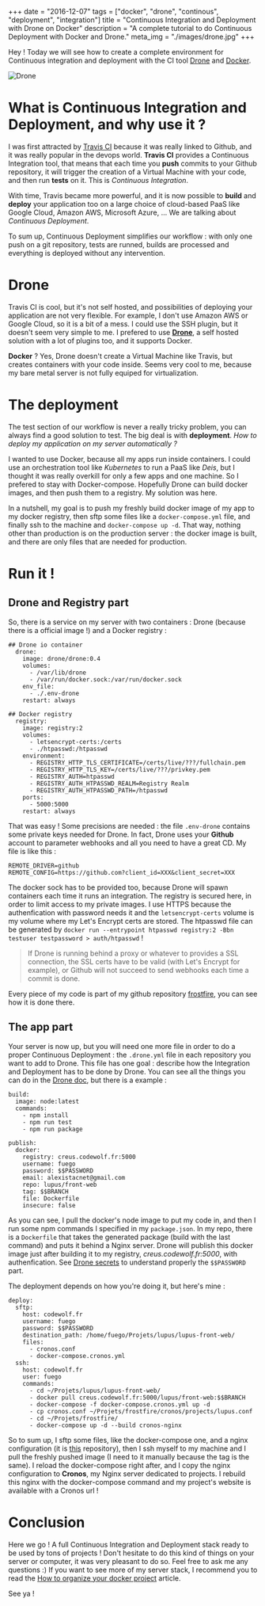 +++
date = "2016-12-07"
tags = ["docker", "drone", "continous", "deployment", "integration"]
title = "Continuous Integration and Deployment with Drone on Docker"
description = "A complete tutorial to do Continuous Deployment with Docker and Drone."
meta_img = "./images/drone.jpg"
+++

Hey ! Today we will see how to create a complete environment for Continuous integration and deployment with the CI tool [Drone](http://drone.io/) and [Docker](https://docker.com/).

![Drone](./images/drone.jpg)

# What is Continuous Integration and Deployment, and why use it ?

I was first attracted by [Travis CI](https://travis-ci.com) because it was really linked to Github, and it was really popular in the devops world. **Travis CI** provides a Continuous Integration tool, that means that each time you **push** commits to your Github repository, it will trigger the creation of a Virtual Machine with your code, and then run **tests** on it. This is _Continuous Integration_.

With time, Travis became more powerful, and it is now possible to **build** and **deploy** your application too on a large choice of cloud-based PaaS like Google Cloud, Amazon AWS, Microsoft Azure, ... We are talking about _Continuous Deployment_.

To sum up, Continuous Deployment simplifies our workflow : with only one push on a git repository, tests are runned, builds are processed and everything is deployed without any intervention.

# Drone

Travis CI is cool, but it's not self hosted, and possibilities of deploying your application are not very flexible. For example, I don't use Amazon AWS or Google Cloud, so it is a bit of a mess. I could use the SSH plugin, but it doesn't seem very simple to me. I prefered to use [**Drone**](http://drone.io), a self hosted solution with a lot of plugins too, and it supports Docker.

**Docker** ? Yes, Drone doesn't create a Virtual Machine like Travis, but creates containers with your code inside. Seems very cool to me, because my bare metal server is not fully equiped for virtualization.

# The deployment

The test section of our workflow is never a really tricky problem, you can always find a good solution to test. The big deal is with **deployment**. _How to deploy my application on my server automatically ?_

I wanted to use Docker, because all my apps run inside containers. I could use an orchestration tool like _Kubernetes_ to run a PaaS like _Deis_, but I thought it was really overkill for only a few apps and one machine. So I prefered to stay with Docker-compose. Hopefully Drone can build docker images, and then push them to a registry. My solution was here.

In a nutshell, my goal is to push my freshly build docker image of my app to my docker registry, then sftp some files like a `docker-compose.yml` file, and finally ssh to the machine and `docker-compose up -d`. That way, nothing other than production is on the production server : the docker image is built, and there are only files that are needed for production.

# Run it !

## Drone and Registry part

So, there is a service on my server with two containers : Drone (because there is a official image !) and a Docker registry :

	## Drone io container
	  drone:
	    image: drone/drone:0.4
	    volumes:
	      - /var/lib/drone
	      - /var/run/docker.sock:/var/run/docker.sock
	    env_file:
	      - ./.env-drone
	    restart: always

	## Docker registry
	  registry:
	    image: registry:2
	    volumes:
	      - letsencrypt-certs:/certs
	      - ./htpasswd:/htpasswd
	    environment:
	      - REGISTRY_HTTP_TLS_CERTIFICATE=/certs/live/???/fullchain.pem
	      - REGISTRY_HTTP_TLS_KEY=/certs/live/???/privkey.pem
	      - REGISTRY_AUTH=htpasswd
	      - REGISTRY_AUTH_HTPASSWD_REALM=Registry Realm
	      - REGISTRY_AUTH_HTPASSWD_PATH=/htpasswd
	    ports:
	      - 5000:5000
	    restart: always

That was easy ! Some precisions are needed : the file `.env-drone` contains some private keys needed for Drone. In fact, Drone uses your **Github** account to parameter webhooks and all you need to have a great CD. My file is like this :

	REMOTE_DRIVER=github
	REMOTE_CONFIG=https://github.com?client_id=XXX&client_secret=XXX

The docker sock has to be provided too, because Drone will spawn containers each time it runs an integration. The registry is secured here, in order to limit access to my private images. I use HTTPS because the authenfication with password needs it and the `letsencrypt-certs` volume is my volume where my Let's Encrypt certs are stored. The htpasswd file can be generated by `docker run --entrypoint htpasswd registry:2 -Bbn testuser testpassword > auth/htpasswd` !

> If Drone is running behind a proxy or whatever to provides a SSL connection, the SSL certs have to be valid (with Let's Encrypt for example), or Github will not succeed to send webhooks each time a commit is done.

Every piece of my code is part of my github repository [frostfire](https://github.com/fuegowolf/frostfire), you can see how it is done there.

## The app part

Your server is now up, but you will need one more file in order to do a proper Continuous Deployment : the `.drone.yml` file in each repository you want to add to Drone. This file has one goal : describe how the Integration and Deployment has to be done by Drone. You can see all the things you can do in the [Drone doc](https://readme.drone.io/usage/overview/), but there is a example :

	build:
	  image: node:latest
	  commands:
	    - npm install
	    - npm run test
	    - npm run package

	publish:
	  docker:
	    registry: creus.codewolf.fr:5000
	    username: fuego
	    password: $$PASSWORD
	    email: alexistacnet@gmail.com
	    repo: lupus/front-web
	    tag: $$BRANCH
	    file: Dockerfile
	    insecure: false

As you can see, I pull the docker's node image to put my code in, and then I run some npm commands I specified in my `package.json`. In my repo, there is a `Dockerfile` that takes the generated package (build with the last command) and puts it behind a Nginx server. Drone will publish this docker image just after building it to my registry, _creus.codewolf.fr:5000_, with authenfication. See [Drone secrets](https://readme.drone.io/usage/secrets/) to understand properly the `$$PASSWORD` part.

The deployment depends on how you're doing it, but here's mine :

	deploy:
	  sftp:
	    host: codewolf.fr
	    username: fuego
	    password: $$PASSWORD
	    destination_path: /home/fuego/Projets/lupus/lupus-front-web/
	    files:
	      - cronos.conf
	      - docker-compose.cronos.yml
	  ssh:
	    host: codewolf.fr
	    user: fuego
	    commands:
	      - cd ~/Projets/lupus/lupus-front-web/
	      - docker pull creus.codewolf.fr:5000/lupus/front-web:$$BRANCH
	      - docker-compose -f docker-compose.cronos.yml up -d
	      - cp cronos.conf ~/Projets/frostfire/cronos/projects/lupus.conf
	      - cd ~/Projets/frostfire/
	      - docker-compose up -d --build cronos-nginx

So to sum up, I sftp some files, like the docker-compose one, and a nginx configuration (it is [this](https://github.com/fuegowolf/lupus-front-web/) repository), then I ssh myself to my machine and I pull the freshly pushed image (I need to it manually because the tag is the same). I reload the docker-compose right after, and I copy the nginx configuration to **Cronos**, my Nginx server dedicated to projects. I rebuild this nginx with the docker-compose command and my project's website is available with a Cronos url !

# Conclusion

Here we go ! A full Continuous Integration and Deployment stack ready to be used by tons of projects ! Don't hesitate to do this kind of things on your server or computer, it was very pleasant to do so. Feel free to ask me any questions :) If you want to see more of my server stack, I recommend you to read the [How to organize your docker project](https://kodewolf.com/blog/how-to-organize-your-docker-project/) article.

See ya !